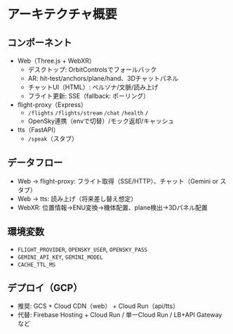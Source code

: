# アーキテクチャ概要

## コンポーネント
- Web（Three.js + WebXR）
  - デスクトップ: OrbitControlsでフォールバック
  - AR: hit-test/anchors/plane/hand、3Dチャットパネル
  - チャットUI（HTML）: ペルソナ/文脈/読み上げ
  - フライト更新: SSE（fallback: ポーリング）
- flight-proxy（Express）
  - `/flights` `/flights/stream` `/chat` `/health` `/`
  - OpenSky連携（envで切替）/モック返却/キャッシュ
- tts（FastAPI）
  - `/speak`（スタブ）

## データフロー
- Web → flight-proxy: フライト取得（SSE/HTTP）、チャット（Gemini or スタブ）
- Web → tts: 読み上げ（将来差し替え想定）
- WebXR: 位置情報→ENU変換→機体配置、plane検出→3Dパネル配置

## 環境変数
- `FLIGHT_PROVIDER`, `OPENSKY_USER`, `OPENSKY_PASS`
- `GEMINI_API_KEY`, `GEMINI_MODEL`
- `CACHE_TTL_MS`

## デプロイ（GCP）
- 推奨: GCS + Cloud CDN（web） + Cloud Run（api/tts）
- 代替: Firebase Hosting + Cloud Run / 単一Cloud Run / LB+API Gateway など

